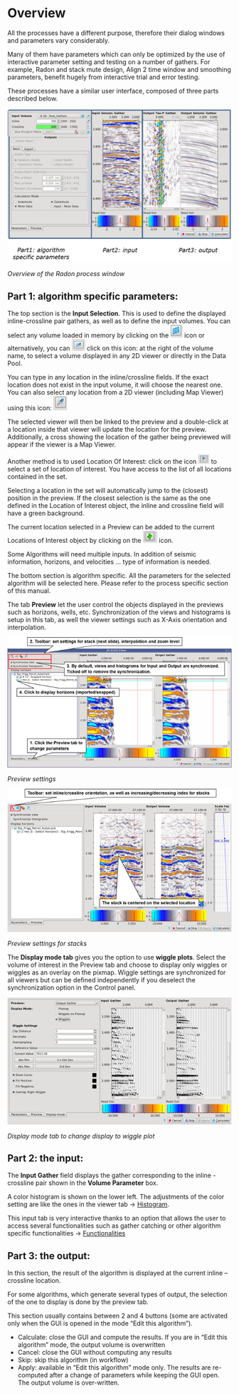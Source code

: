 # Overview

All the processes have a different purpose, therefore their dialog windows and parameters vary considerably.

Many of them have parameters which can only be optimized by the use of interactive parameter setting and testing on a number of gathers. For example, Radon and stack mute design, Align 2 time window and smoothing parameters, benefit hugely from interactive trial and error testing.

These processes have a similar user interface, composed of three parts described below.

![](../../.gitbook/assets/001_overview_of_the_process_window.png)

_Overview of the Radon process window_

## **Part 1: algorithm specific parameters:**

The top section is the **Input Selection**. This is used to define the displayed inline-crossline pair gathers, as well as to define the input volumes. You can select any volume loaded in memory by clicking on the ![](../../.gitbook/assets/002_overview_of_the_process_window.png) icon or alternatively, you can ![](../../.gitbook/assets/003_overview_of_the_process_window.png) click on this icon: at the right of the volume name, to select a volume displayed in any 2D viewer or directly in the Data Pool.

You can type in any location in the inline/crossline fields. If the exact location does not exist in the input volume, it will choose the nearest one. You can also select any location from a 2D viewer \(including Map Viewer\) using this icon: ![](../../.gitbook/assets/004_overview_of_the_process_window.png)

The selected viewer will then be linked to the preview and a double-click at a location inside that viewer will update the location for the preview. Additionally, a cross showing the location of the gather being previewed will appear if the viewer is a Map Viewer.

Another method is to used Location Of Interest: click on the icon ![](../../.gitbook/assets/005_overview_of_the_process_window.png) to select a set of location of interest. You have access to the list of all locations contained in the set.

Selecting a location in the set will automatically jump to the \(closest\) position in the preview. If the closest selection is the same as the one defined in the Location of Interest object, the inline and crossline field will have a green background.

The current location selected in a Preview can be added to the current Locations of Interest object by clicking on the ![](../../.gitbook/assets/006_overview_of_the_process_window.png) icon.

Some Algorithms will need multiple inputs. In addition of seismic information, horizons, and velocities … type of information is needed.

The bottom section is algorithm specific. All the parameters for the selected algorithm will be selected here. Please refer to the process specific section of this manual.

The tab **Preview** let the user control the objects displayed in the previews such as horizons, wells, etc. Synchronization of the views and histograms is setup in this tab, as well the viewer settings such as X-Axis orientation and interpolation.

![](../../.gitbook/assets/007_overview_of_the_process_window.png)

_Preview settings_

![](../../.gitbook/assets/008_overview_of_the_process_window.png)

_Preview settings for stacks_

The **Display mode tab** gives you the option to use **wiggle plots**. Select the volume of interest in the Preview tab and choose to display only wiggles or wiggles as an overlay on the pixmap. Wiggle settings are synchronized for all viewers but can be defined independently if you deselect the synchronization option in the Control panel.

![](../../.gitbook/assets/009_overview_of_the_process_window.png)

_Display mode tab to change display to wiggle plot_

## **Part 2: the input:**

The **Input Gather** field displays the gather corresponding to the inline - crossline pair shown in the **Volume Parameter** box.

A color histogram is shown on the lower left. The adjustments of the color setting are like the ones in the viewer tab -&gt; [Histogram](../../viewers/functionalities_common_to_all_viewers/histograms.md).

This input tab is very interactive thanks to an option that allows the user to access several functionalities such as gather catching or other algorithm specific functionalities -&gt; [Functionalities](../../viewers/functionalities_common_to_all_viewers/)

## **Part 3: the output:**

In this section, the result of the algorithm is displayed at the current inline – crossline location.

For some algorithms, which generate several types of output, the selection of the one to display is done by the preview tab.

This section usually contains between 2 and 4 buttons \(some are activated only when the GUI is opened in the mode “Edit this algorithm”\).

* Calculate: close the GUI and compute the results. If you are in “Edit this algorithm” mode, the output volume is overwritten
* Cancel: close the GUI without computing any results
* Skip: skip this algorithm \(in workflow\)
* Apply: available in “Edit this algorithm” mode only. The results are re-computed after a change of parameters while keeping the GUI open. The output volume is over-written. 

